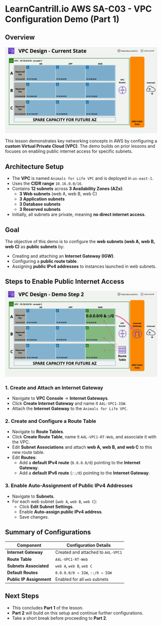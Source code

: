 # LearnCantrill.io AWS SA-C03 - VPC Configuration Demo (Part 1)

## Overview

![alt text](./Images/image-24.png)

This lesson demonstrates key networking concepts in AWS by configuring a **custom Virtual Private Cloud (VPC)**. The demo builds on prior lessons and focuses on enabling public internet access for specific subnets.

## Architecture Setup

- The **VPC** is named `Animals for Life VPC` and is deployed in `us-east-1`.
- Uses the **CIDR range** `10.16.0.0/16`.
- Contains **12 subnets** across **3 Availability Zones (AZs)**:
  - **3 Web subnets** (web A, web B, web C)
  - **3 Application subnets**
  - **3 Database subnets**
  - **3 Reserved subnets**
- Initially, all subnets are private, meaning **no direct internet access**.

## Goal

The objective of this demo is to configure the **web subnets (web A, web B, web C)** as **public subnets** by:

- Creating and attaching an **Internet Gateway (IGW)**.
- Configuring a **public route table**.
- Assigning **public IPv4 addresses** to instances launched in web subnets.

## Steps to Enable Public Internet Access

![alt text](image-23.png)

### 1. Create and Attach an Internet Gateway

- Navigate to **VPC Console** → **Internet Gateways**.
- Click **Create Internet Gateway** and name it `A4L-VPC1-IGW`.
- Attach the **Internet Gateway** to the `Animals for Life VPC`.

### 2. Create and Configure a Route Table

- Navigate to **Route Tables**.
- Click **Create Route Table**, name it `A4L-VPC1-RT-Web`, and associate it with the VPC.
- Edit **Subnet Associations** and attach **web A, web B, and web C** to this new route table.
- Edit **Routes**:
  - Add a **default IPv4 route** (`0.0.0.0/0`) pointing to the **Internet Gateway**.
  - Add a **default IPv6 route** (`::/0`) pointing to the **Internet Gateway**.

### 3. Enable Auto-Assignment of Public IPv4 Addresses

- Navigate to **Subnets**.
- For each web subnet (`web A`, `web B`, `web C`):
  - Click **Edit Subnet Settings**.
  - Enable **Auto-assign public IPv4 address**.
  - Save changes.

## Summary of Configurations

| Component                | Configuration Details              |
| ------------------------ | ---------------------------------- |
| **Internet Gateway**     | Created and attached to `A4L-VPC1` |
| **Route Table**          | `A4L-VPC1-RT-Web`                  |
| **Subnets Associated**   | `web A`, `web B`, `web C`          |
| **Default Routes**       | `0.0.0.0/0 → IGW`, `::/0 → IGW`    |
| **Public IP Assignment** | Enabled for all `web` subnets      |

## Next Steps

- This concludes **Part 1** of the lesson.
- **Part 2** will build on this setup and continue further configurations.
- Take a short break before proceeding to **Part 2**.
